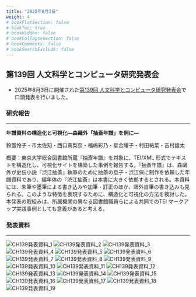 ```yaml
---
title: "2025年8月3日"
weight: 4
# bookFlatSection: false
# bookToc: true
# bookHidden: false
# bookCollapseSection: false
# bookComments: false
# bookSearchExclude: false
---
```

## 第139回 人文科学とコンピュータ研究発表会
* 2025年8月3日に開催された[第139回 人文科学とコンピュータ研究発表会](https://www.jinmoncom.jp/?CH139)で口頭発表を行いました。


### **研究報告**
---
**年譜資料の構造化と可視化―森鷗外「抽斎年譜」を例に―**

鈴置怜子・市太佐知・西口真梨奈・福嶋彩乃・星合耀子・村田祐菜・吉村雄太

概要：東京大学総合図書館所蔵『抽斎年譜』を対象に、TEI/XML 形式でテキストを構造化し、可視化サイトを構築した事例を報告する。『抽斎年譜』は、森鷗外が史伝小説『渋江抽斎』執筆のために抽斎の息子・渋江保に制作を依頼した年譜資料であり、編年体の『渋江抽斎』は本書に大きく依拠するとされる。本資料には、朱筆や墨筆による書き込みや加筆・訂正のほか、鷗外自筆の書き込みも見られる。このような特徴を表現するために、構造化と可視化の方法を検討した。本発表の取組みは、所属機関の異なる図書館職員らによる共同でのTEI マークアップ実践事例としても意義があると考える。

### **発表資料**
---
![CH139発表資料_1](CH139_chusai_1.jpg)
![CH139発表資料_2](CH139_chusai_2.jpg)
![CH139発表資料_3](CH139_chusai_3.jpg)
![CH139発表資料_4](CH139_chusai_4.jpg)
![CH139発表資料_5](CH139_chusai_5.jpg)
![CH139発表資料_6](CH139_chusai_6.jpg)
![CH139発表資料_7](CH139_chusai_7.jpg)
![CH139発表資料_8](CH139_chusai_8.jpg)
![CH139発表資料_9](CH139_chusai_9.jpg)
![CH139発表資料_10](CH139_chusai_10.jpg)
![CH139発表資料_11](CH139_chusai_11.jpg)
![CH139発表資料_12](CH139_chusai_12.jpg)
![CH139発表資料_13](CH139_chusai_13.jpg)
![CH139発表資料_14](CH139_chusai_14.jpg)
![CH139発表資料_15](CH139_chusai_15.jpg)
![CH139発表資料_16](CH139_chusai_16.jpg)
![CH139発表資料_17](CH139_chusai_17.jpg)
![CH139発表資料_18](CH139_chusai_18.jpg)
![CH139発表資料_19](CH139_chusai_19.jpg)
